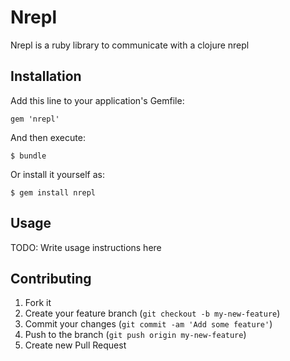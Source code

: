 # Nrepl

Nrepl is a ruby library to communicate with a clojure nrepl

## Installation

Add this line to your application's Gemfile:

    gem 'nrepl'

And then execute:

    $ bundle

Or install it yourself as:

    $ gem install nrepl

## Usage

TODO: Write usage instructions here

## Contributing

1. Fork it
2. Create your feature branch (`git checkout -b my-new-feature`)
3. Commit your changes (`git commit -am 'Add some feature'`)
4. Push to the branch (`git push origin my-new-feature`)
5. Create new Pull Request
